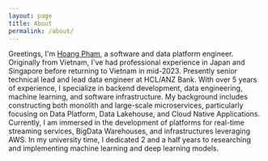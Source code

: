 ```yaml
---
layout: page
title: About
permalink: /about/
---
```

Greetings, I'm [Hoang Pham](https://www.linkedin.com/in/hoang-pham-770010128/), a software and data platform engineer. 
Originally from Vietnam, I've had professional experience in Japan and Singapore before returning to Vietnam in mid-2023. Presently senior technical lead and lead data engineer at HCL/ANZ Bank.
With over 5 years of experience, I specialize in backend development, data engineering, machine learning, and software infrastructure.
My background includes constructing both monolith and large-scale microservices, particularly focusing on Data Platform, Data Lakehouse, and Cloud Native Applications.
Currently, I am immersed in the development of platforms for real-time streaming services, BigData Warehouses, and infrastructures leveraging AWS. In my university time, I dedicated 2 and a half years to researching and implementing machine learning and deep learning models.
